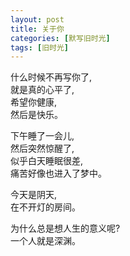 ```yaml
---
layout: post
title: 关于你
categories: [默写旧时光]
tags: [旧时光]
---
```


什么时候不再写你了,    
就是真的心平了,    
希望你健康,      
然后是快乐。    

下午睡了一会儿,    
然后突然惊醒了,    
似乎白天睡眠很差,    
痛苦好像也进入了梦中。

今天是阴天,   
在不开灯的房间。

为什么总是想人生的意义呢?    
一个人就是深渊。
